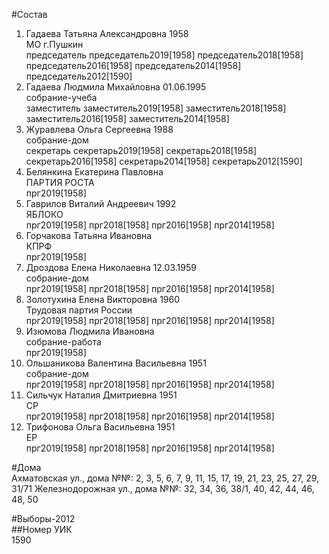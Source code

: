 #Состав  
1. Гадаева Татьяна Александровна 1958  
    МО г.Пушкин  
    председатель председатель2019[1958] председатель2018[1958] председатель2016[1958] председатель2014[1958] председатель2012[1590]  
2. Гадаева Людмила Михайловна 01.06.1995  
    собрание-учеба  
    заместитель заместитель2019[1958] заместитель2018[1958] заместитель2016[1958] заместитель2014[1958]  
3. Журавлева Ольга Сергеевна 1988  
    собрание-дом  
    секретарь секретарь2019[1958] секретарь2018[1958] секретарь2016[1958] секретарь2014[1958] секретарь2012[1590]  
4. Белянкина Екатерина Павловна  
    ПАРТИЯ РОСТА  
    прг2019[1958]  
5. Гаврилов Виталий Андреевич 1992  
    ЯБЛОКО  
    прг2019[1958] прг2018[1958] прг2016[1958] прг2014[1958]  
6. Горчакова Татьяна Ивановна  
    КПРФ  
    прг2019[1958]  
7. Дроздова Елена Николаевна 12.03.1959  
    собрание-дом  
    прг2019[1958] прг2018[1958] прг2016[1958] прг2014[1958]  
8. Золотухина Елена Викторовна 1960  
    Трудовая партия России  
    прг2019[1958] прг2018[1958] прг2016[1958] прг2014[1958]  
9. Изюмова Людмила Ивановна  
    собрание-работа  
    прг2019[1958]  
10. Ольшаникова Валентина Васильевна 1951  
    собрание-дом  
    прг2019[1958] прг2018[1958] прг2016[1958] прг2014[1958]  
11. Сильчук Наталия Дмитриевна 1951  
    СР  
    прг2019[1958] прг2018[1958] прг2016[1958] прг2014[1958]  
12. Трифонова Ольга Васильевна 1951  
    ЕР  
    прг2019[1958] прг2018[1958] прг2016[1958] прг2014[1958]  
  
#Дома  
Ахматовская ул., дома №№: 2, 3, 5, 6, 7, 9, 11, 15, 17, 19, 21, 23, 25, 27, 29, 31/71 Железнодорожная ул., дома №№: 32, 34, 36, 38/1, 40, 42, 44, 46, 48, 50  
  
#Выборы-2012  
##Номер УИК  
1590  
